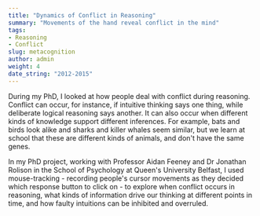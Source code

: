 ```yaml
---
title: "Dynamics of Conflict in Reasoning"
summary: "Movements of the hand reveal conflict in the mind"
tags:
- Reasoning
- Conflict
slug: metacognition
author: admin
weight: 4
date_string: "2012-2015"
---
```


During my PhD, I looked at how people deal with conflict during reasoning.
Conflict can occur, for instance, if intuitive thinking says one thing,
while deliberate logical reasoning says another.
It can also occur when different kinds of knowledge support different inferences.
For example, bats and birds look alike
and sharks and killer whales seem similar,
but we learn at school that these are different kinds of animals,
and don't have the same genes.

In my PhD project, working with Professor Aidan Feeney and Dr Jonathan Rolison
in the School of Psychology at Queen's University Belfast,
I used mouse-tracking -
recording people's cursor movements as they decided
which response button to click on -
to explore when conflict occurs in reasoning,
what kinds of information drive our thinking at different points in time,
and how faulty intuitions can be inhibited and overruled.
